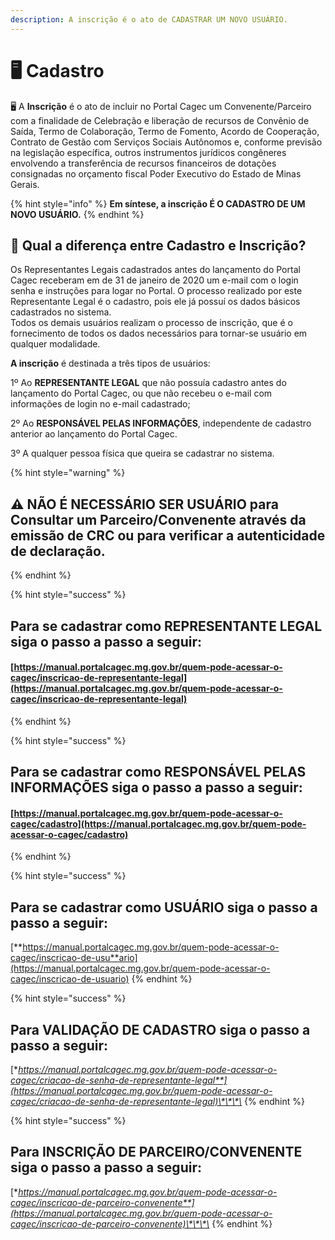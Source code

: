 ```yaml
---
description: A inscrição é o ato de CADASTRAR UM NOVO USUÁRIO.
---
```


# 🖥 Cadastro

🖥  A **Inscrição** é o ato de incluir no Portal Cagec um Convenente/Parceiro com a finalidade de Celebração e liberação de recursos de Convênio de Saída, Termo de Colaboração, Termo de Fomento, Acordo de Cooperação, Contrato de Gestão com Serviços Sociais Autônomos e, conforme previsão na legislação específica, outros instrumentos jurídicos congêneres envolvendo a transferência de recursos financeiros de dotações consignadas no orçamento fiscal Poder Executivo do Estado de Minas Gerais. 

{% hint style="info" %}
**Em síntese, a inscrição É O CADASTRO DE UM NOVO USUÁRIO.**
{% endhint %}

## **🤔 Qual a diferença entre Cadastro e Inscrição?**

Os Representantes Legais cadastrados antes do lançamento do Portal Cagec receberam em de 31 de janeiro de 2020 um e-mail com o login senha e instruções para logar no Portal. O processo realizado por este Representante Legal é o cadastro, pois ele já possuí os dados básicos cadastrados no sistema.   
Todos os demais usuários realizam o processo de inscrição, que é o fornecimento de todos os dados necessários para tornar-se usuário em qualquer modalidade.  

**A inscrição** é destinada a três tipos de usuários:

1º Ao **REPRESENTANTE LEGAL** que não possuía cadastro antes do lançamento do Portal Cagec, ou que não recebeu o e-mail com informações de login no e-mail cadastrado; 

2º Ao **RESPONSÁVEL PELAS INFORMAÇÕES**, independente de cadastro anterior ao lançamento do Portal Cagec.

3º A qualquer pessoa física que queira se cadastrar no sistema. 

{% hint style="warning" %}
## **⚠️ NÃO É NECESSÁRIO SER USUÁRIO** para Consultar um Parceiro/Convenente através da emissão de CRC ou para verificar a autenticidade de declaração. 
{% endhint %}

{% hint style="success" %}
## Para se cadastrar como REPRESENTANTE LEGAL siga o passo a passo a seguir: 

#### [https://manual.portalcagec.mg.gov.br/quem-pode-acessar-o-cagec/inscricao-de-representante-legal](https://manual.portalcagec.mg.gov.br/quem-pode-acessar-o-cagec/inscricao-de-representante-legal)
{% endhint %}

{% hint style="success" %}
## Para se cadastrar como RESPONSÁVEL PELAS INFORMAÇÕES siga o passo a passo a seguir: 

#### [https://manual.portalcagec.mg.gov.br/quem-pode-acessar-o-cagec/cadastro](https://manual.portalcagec.mg.gov.br/quem-pode-acessar-o-cagec/cadastro)
{% endhint %}

{% hint style="success" %}
## Para se cadastrar como USUÁRIO siga o passo a passo a seguir: 

[**https://manual.portalcagec.mg.gov.br/quem-pode-acessar-o-cagec/inscricao-de-usu**ario](https://manual.portalcagec.mg.gov.br/quem-pode-acessar-o-cagec/inscricao-de-usuario)
{% endhint %}

{% hint style="success" %}
## Para VALIDAÇÃO DE CADASTRO  siga o passo a passo a seguir: 

[**https://manual.portalcagec.mg.gov.br/quem-pode-acessar-o-cagec/criacao-de-senha-de-representante-legal**](https://manual.portalcagec.mg.gov.br/quem-pode-acessar-o-cagec/criacao-de-senha-de-representante-legal)\*\*\*\*
{% endhint %}

{% hint style="success" %}
## Para INSCRIÇÃO DE PARCEIRO/CONVENENTE  siga o passo a passo a seguir: 

[**https://manual.portalcagec.mg.gov.br/quem-pode-acessar-o-cagec/inscricao-de-parceiro-convenente**](https://manual.portalcagec.mg.gov.br/quem-pode-acessar-o-cagec/inscricao-de-parceiro-convenente)\*\*\*\*
{% endhint %}









